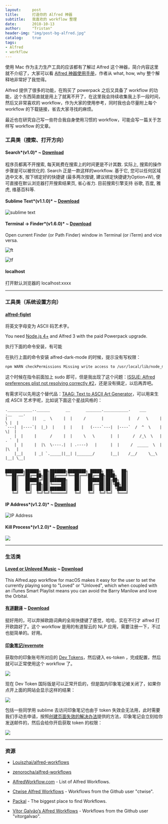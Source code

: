 ```yaml
---
layout:     post
title:      打造你的 Alfred 神器
subtitle:   我喜欢的 workflow 整理 
date:       2018-10-13
author:     "Tristan"
header-img: "img/post-bg-alfred.jpg"
catalog:    true
tags:
- Alfred
- workflow
---
```


使用 Mac 作为主力生产工具的应该都有了解过 Alfred 这个神器，简介内容这里就不介绍了，大家可以看 [Alfred 神器使用手册](https://sspai.com/post/44624)，作者从 what, how, why 整个解释地非常好了我觉得。

Alfred 提供了很多的功能，在购买了 powerpack 之后又具备了 workflow 的功能，这个东西简直就是用上了就离不开了，在这里我会持续收集我上手一段时间，然后又非常喜欢的 workflow，作为大家的使用参考，同时我也会尽量附上每个 workflow 的下载链接，省去大家寻找的麻烦。

最近也在研究自己写一些符合我自身使用习惯的 workflow，可能会写一篇关于怎样写 workflow 的文章。

### 工具类（搜索、打开方向）

#### Search*(v1.0)* ~ [Download](https://github.com/Louiszhai/alfred-workflows/blob/master/workflows/Search.alfredworkflow?raw=true)

程序员都离不开搜索, 每天耗费在搜索上的时间更是不计其数. 实际上, 搜索的操作步骤是可以被优化的. Search 正是一款这样的workflow. 基于它, 您可以任何区域选中文本, 按下绑定好的快捷键 (最多两次按键, 建议绑定快捷键为Option+W), 便可直接在默认浏览器打开搜索结果页, 省心省力. 目前搜索引擎支持 谷歌, 百度, 雅虎, 维基百科等.

#### Sublime Text*(v1.1.0)* ~ [Download](https://github.com/zenorocha/alfred-workflows/raw/master/sublime-text/sublime-text.alfredworkflow)

![sublime text](https://ws4.sinaimg.cn/large/006tNbRwly1fw6lrdo69cj30x0092wep.jpg)

#### Terminal → Finder*(v1.6.0)* ~ [Download](https://github.com/zenorocha/alfred-workflows/raw/master/terminal-finder/terminal-finder.alfredworkflow)

Open current Finder (or Path Finder) window in Terminal (or iTerm) and vice versa.

![ft](https://ws4.sinaimg.cn/large/006tNbRwly1fw6lv239ekj30x00b8q35.jpg)

![tf](https://ws2.sinaimg.cn/large/006tNbRwly1fw6lv5660mj30x00920st.jpg)

#### localhost

打开默认浏览器的 localhost:xxxx 

--------------------------------------------------

### 工具类（系统设置方向）

#### [alfred-figlet](https://github.com/importre/alfred-figlet)
将英文字母变为 ASCII 码艺术字。

You need [Node.js 4+](https://nodejs.org/) and Alfred 3 with the paid Powerpack upgrade.

执行下面的命令安装，有可能


在执行上面的命令安装 alfred-dark-mode 的时候，提示没有写权限：
```zsh
npm WARN checkPermissions Missing write access to /usr/local/lib/node_modules
```
这个时候在指令前面加上 sudo 即可，但是我出现了这个问题：[ISSUE: Alfred preferences plist not resolving correctly #2](https://github.com/importre/alfred-slack-status/issues/2)，还是没有搞定，以后再弄吧。

有需求可以先用这个替代品：[TAAG: Text to ASCII Art Generator](http://patorjk.com/software/taag/)，可以用来生成 ASCII 艺术字呢，比如说下面这个星战风格的：
```
.___________..______       __       _______.___________.    ___      .__   __. 
|           ||   _  \     |  |     /       |           |   /   \     |  \ |  | 
`---|  |----`|  |_)  |    |  |    |   (----`---|  |----`  /  ^  \    |   \|  | 
    |  |     |      /     |  |     \   \       |  |      /  /_\  \   |  . `  | 
    |  |     |  |\  \----.|  | .----)   |      |  |     /  _____  \  |  |\   | 
    |__|     | _| `._____||__| |_______/       |__|    /__/     \__\ |__| \__| 
                                                                               
```

```
████████╗██████╗ ██╗███████╗████████╗ █████╗ ███╗   ██╗
╚══██╔══╝██╔══██╗██║██╔════╝╚══██╔══╝██╔══██╗████╗  ██║
   ██║   ██████╔╝██║███████╗   ██║   ███████║██╔██╗ ██║
   ██║   ██╔══██╗██║╚════██║   ██║   ██╔══██║██║╚██╗██║
   ██║   ██║  ██║██║███████║   ██║   ██║  ██║██║ ╚████║
   ╚═╝   ╚═╝  ╚═╝╚═╝╚══════╝   ╚═╝   ╚═╝  ╚═╝╚═╝  ╚═══╝                                      
```

#### IP Address*(v1.2.0)* ~ [Download](https://github.com/zenorocha/alfred-workflows/raw/master/ip-address/ip-address.alfredworkflow)

![IP Address](https://ws3.sinaimg.cn/large/006tNbRwly1fw6lcs4ky3j30x00dejrv.jpg)

#### Kill Process*(v1.2.0)* ~ [Download](https://github.com/zenorocha/alfred-workflows/raw/master/kill-process/kill-process.alfredworkflow)

![](https://ws1.sinaimg.cn/large/006tNbRwly1fw6li0ynswj30x00det95.jpg)

--------------------------------------------------

### 生活类

#### [Loved or Unloved Music](https://github.com/robotsandcake/alfred-love-loved-music-workflow) ~ [Download](https://github.com/robotsandcake/alfred-love-loved-music-workflow/blob/master/love-unloved-music.alfredworkflow?raw=true)

This Alfred.app workflow for macOS makes it easy for the user to set the currently playing song to "Loved" or "Unloved", which when coupled with an iTunes Smart Playlist means you can avoid the Barry Manilow and love the Orbital.

#### [有道翻译](https://github.com/wensonsmith/YoudaoTranslate) ~ [Download](https://github.com/wensonsmith/YoudaoTranslate/releases)

挺好用的，可以弃掉欧路词典的全局快捷键了感觉，哈哈，实在不行才 alfred 打开欧路好了。这个 workflow 是用的有道智云的 NLP 应用，需要注册一下，不过也挺简单的。好用。

#### [印象笔记/evernote](https://www.zhihu.com/question/28011717/answer/140638646)

获取你的印象账号所对应的 [Dev Tokens](http://dev.evernote.com/doc/articles/dev_tokens.php)，然后键入 es-token ，完成配置，然后就可以正常使用这个 workflow 了。

![](https://ws4.sinaimg.cn/large/006tNbRwly1fwzyokrccdj30vo0fmjw4.jpg)

现在 Dev Token 国际版是可以正常开启的，但是国内印象笔记被关闭了，如果你点开上面的网站会显示这样的结果：

![](https://ws1.sinaimg.cn/large/006tNbRwly1fwwf11gqfsj31fo0pmdib.jpg)

包括一些同学用 sublime 去访问印象笔记也由于 token 失效会无法用，此时需要我们手动去申请，按照[创建页面失效的解决办法](http://www.biliyu.com/article/1799.html)提供的方法，印象笔记会立刻给你发送邮件的，然后会给你开启获取 token 的权限：

![](https://ws2.sinaimg.cn/large/006tNbRwly1fwwf42oiwdj314i0c6aaw.jpg)



--------------------------------------------------



### 资源
- [Louiszhai/alfred-workflows](https://github.com/Louiszhai/alfred-workflows)
- [zenorocha/alfred-workflows](https://github.com/zenorocha/alfred-workflows#ip-address-v120--download)

- [AlfredWorkflow.com](http://alfredworkflow.com) - List of Alfred Workflows.
- [Ctwise Alfred Workflows](https://github.com/ctwise/alfred-workflows) - Workflows from the Github user "ctwise".
- [Packal](http://www.packal.org/) - The biggest place to find Workflows.
- [Vítor Galvão’s Alfred Workflows](https://github.com/vitorgalvao/alfred-workflows/) - Workflows from the Github user "vitorgalvao".
